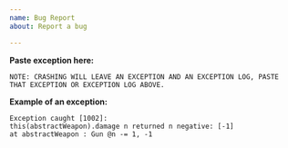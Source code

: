```yaml
---
name: Bug Report
about: Report a bug

---
```


**Paste exception here:**


`NOTE: CRASHING WILL LEAVE AN EXCEPTION AND AN EXCEPTION LOG, PASTE THAT EXCEPTION OR EXCEPTION LOG ABOVE.`

**Example of an exception:**
```
Exception caught [1002]:
this(abstractWeapon).damage n returned n negative: [-1]
at abstractWeapon : Gun @n -= 1, -1
```
